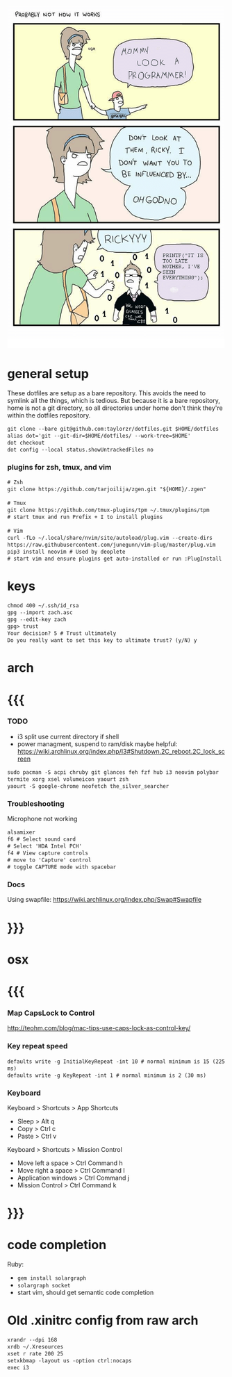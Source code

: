 ![life](life.png)

# general setup

These dotfiles are setup as a bare repository. This avoids the need to symlink all the things, which
is tedious. But because it is a bare repository, home is not a git directory, so all directories
under home don't think they're within the dotfiles repository.
```
git clone --bare git@github.com:taylorzr/dotfiles.git $HOME/dotfiles
alias dot='git --git-dir=$HOME/dotfiles/ --work-tree=$HOME'
dot checkout
dot config --local status.showUntrackedFiles no
```

### plugins for zsh, tmux, and vim
```
# Zsh
git clone https://github.com/tarjoilija/zgen.git "${HOME}/.zgen"

# Tmux
git clone https://github.com/tmux-plugins/tpm ~/.tmux/plugins/tpm
# start tmux and run Prefix + I to install plugins

# Vim
curl -fLo ~/.local/share/nvim/site/autoload/plug.vim --create-dirs https://raw.githubusercontent.com/junegunn/vim-plug/master/plug.vim
pip3 install neovim # Used by deoplete
# start vim and ensure plugins get auto-installed or run :PlugInstall
```

# keys
```
chmod 400 ~/.ssh/id_rsa
gpg --import zach.asc
gpg --edit-key zach
gpg> trust
Your decision? 5 # Trust ultimately
Do you really want to set this key to ultimate trust? (y/N) y
```

# arch
# {{{
### TODO
- i3 split use current directory if shell
- power managment, suspend to ram/disk
    maybe helpful: https://wiki.archlinux.org/index.php/I3#Shutdown.2C_reboot.2C_lock_screen

```
sudo pacman -S acpi chruby git glances feh fzf hub i3 neovim polybar termite xorg xsel volumeicon yaourt zsh
yaourt -S google-chrome neofetch the_silver_searcher
```

### Troubleshooting
Microphone not working
```
alsamixer
f6 # Select sound card
# Select 'HDA Intel PCH'
f4 # View capture controls
# move to 'Capture' control
# toggle CAPTURE mode with spacebar
```

### Docs
Using swapfile: https://wiki.archlinux.org/index.php/Swap#Swapfile

# }}}

# osx
# {{{

### Map CapsLock to Control
http://teohm.com/blog/mac-tips-use-caps-lock-as-control-key/

### Key repeat speed
```
defaults write -g InitialKeyRepeat -int 10 # normal minimum is 15 (225
ms)
defaults write -g KeyRepeat -int 1 # normal minimum is 2 (30 ms)
```

### Keyboard
Keyboard > Shortcuts > App Shortcuts
- Sleep > Alt q
- Copy > Ctrl c
- Paste > Ctrl v

Keyboard > Shortcuts > Mission Control
- Move left a space > Ctrl Command h
- Move right a space > Ctrl Command l
- Application windows > Ctrl Command j
- Mission Control > Ctrl Command k
# }}}

# code completion
Ruby:
* `gem install solargraph`
* `solargraph socket`
* start vim, should get semantic code completion

# Old .xinitrc config from raw arch
```
xrandr --dpi 168
xrdb ~/.Xresources
xset r rate 200 25
setxkbmap -layout us -option ctrl:nocaps
exec i3
```

